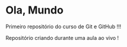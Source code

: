 # Ola, Mundo
 Primeiro repositório do curso de Git e GitHub !!!

 Repositório criando durante uma aula ao vivo !
